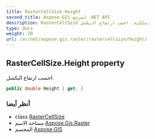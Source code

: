 ```yaml
---
title: RasterCellSize.Height
second_title: Aspose.GIS لمرجع .NET API
description: RasterCellSize ملكية. احسب ارتفاع البكسل.
type: docs
weight: 20
url: /ar/net/aspose.gis.raster/rastercellsize/height/
---
```

## RasterCellSize.Height property

احسب ارتفاع البكسل.

```csharp
public double Height { get; }
```

### أنظر أيضا

* class [RasterCellSize](../)
* مساحة الاسم [Aspose.Gis.Raster](../../rastercellsize/)
* المجسم [Aspose.GIS](../../../)


